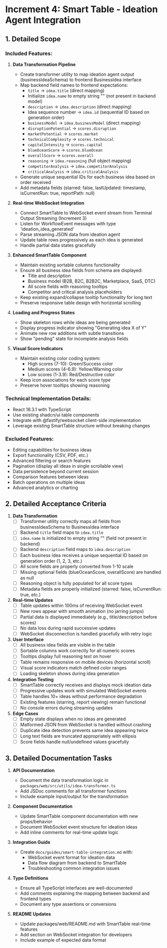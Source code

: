 # Increment 4: Smart Table - Ideation Agent Integration

## 1. Detailed Scope

### Included Features:

1. **Data Transformation Pipeline**
   - Create transformer utility to map ideation agent output (businessIdeaSchema) to frontend BusinessIdea interface
   - Map backend field names to frontend expectations:
     - `title` → `idea.title` (direct mapping)
     - Initialize `idea.name` to empty string "" (not present in backend model)
     - `description` → `idea.description` (direct mapping)
     - Idea sequence number → `idea.id` (sequential ID based on generation order)
     - `businessModel` → `idea.businessModel` (direct mapping)
     - `disruptionPotential` → `scores.disruption`
     - `marketPotential` → `scores.market`
     - `technicalComplexity` → `scores.technical`
     - `capitalIntensity` → `scores.capital`
     - `blueOceanScore` → `scores.blueOcean`
     - `overallScore` → `scores.overall`
     - `reasoning` → `idea.reasoning` (full object mapping)
     - `competitorAnalysis` → `idea.competitorAnalysis`
     - `criticalAnalysis` → `idea.criticalAnalysis`
   - Generate unique sequential IDs for each business idea based on order received
   - Add metadata fields (starred: false, lastUpdated: timestamp, isCurrentRun: true, reportPath: null)

2. **Real-time WebSocket Integration**
   - Connect SmartTable to WebSocket event stream from Terminal Output Streaming (Increment 3)
   - Listen for WorkflowEvent messages with type 'ideation_idea_generated'
   - Parse streaming JSON data from ideation agent
   - Update table rows progressively as each idea is generated
   - Handle partial data states gracefully

3. **Enhanced SmartTable Component**
   - Maintain existing sortable columns functionality
   - Ensure all business idea fields from schema are displayed:
     - Title and description
     - Business model (B2B, B2C, B2B2C, Marketplace, SaaS, DTC)
     - All score fields with reasoning tooltips
     - Competitor and critical analysis placeholders
   - Keep existing expand/collapse tooltip functionality for long text
   - Preserve responsive table design with horizontal scrolling

4. **Loading and Progress States**
   - Show skeleton rows while ideas are being generated
   - Display progress indicator showing "Generating idea X of Y"
   - Animate new row additions with subtle transitions
   - Show "pending" state for incomplete analysis fields

5. **Visual Score Indicators**
   - Maintain existing color coding system:
     - High scores (7-10): Green/Success color
     - Medium scores (4-6.9): Yellow/Warning color
     - Low scores (1-3.9): Red/Destructive color
   - Keep icon associations for each score type
   - Preserve hover tooltips showing reasoning

### Technical Implementation Details:
- React 18.3.1 with TypeScript
- Use existing shadcn/ui table components
- Integrate with @fastify/websocket client-side implementation
- Leverage existing SmartTable structure without breaking changes

### Excluded Features:
- Editing capabilities for business ideas
- Export functionality (CSV, PDF, etc.)
- Advanced filtering or search features
- Pagination (display all ideas in single scrollable view)
- Data persistence beyond current session
- Comparison features between ideas
- Batch operations on multiple ideas
- Advanced analytics or charting

## 2. Detailed Acceptance Criteria

1. **Data Transformation**
   - [ ] Transformer utility correctly maps all fields from businessIdeaSchema to BusinessIdea interface
   - [ ] Backend `title` field maps to `idea.title`
   - [ ] `idea.name` is initialized to empty string "" (field not present in backend)
   - [ ] Backend `description` field maps to `idea.description`
   - [ ] Each business idea receives a unique sequential ID based on generation order (1, 2, 3, etc.)
   - [ ] All score fields are properly converted from 1-10 scale
   - [ ] Missing optional fields (blueOceanScore, overallScore) are handled as null
   - [ ] Reasoning object is fully populated for all score types
   - [ ] Metadata fields are properly initialized (starred: false, isCurrentRun: true, etc.)

2. **Real-time Updates**
   - [ ] Table updates within 100ms of receiving WebSocket event
   - [ ] New rows appear with smooth animation (no jarring jumps)
   - [ ] Partial data is displayed immediately (e.g., title/description before scores)
   - [ ] No data loss during rapid successive updates
   - [ ] WebSocket disconnection is handled gracefully with retry logic

3. **User Interface**
   - [ ] All business idea fields are visible in the table
   - [ ] Sortable columns work correctly for all numeric scores
   - [ ] Tooltips display full reasoning text on hover
   - [ ] Table remains responsive on mobile devices (horizontal scroll)
   - [ ] Visual score indicators match defined color ranges
   - [ ] Loading skeleton shows during idea generation

4. **Integration Testing**
   - [ ] SmartTable correctly receives and displays mock ideation data
   - [ ] Progressive updates work with simulated WebSocket events
   - [ ] Table handles 10+ ideas without performance degradation
   - [ ] Existing features (starring, report viewing) remain functional
   - [ ] No console errors during streaming updates

5. **Edge Cases**
   - [ ] Empty state displays when no ideas are generated
   - [ ] Malformed JSON from WebSocket is handled without crashing
   - [ ] Duplicate idea detection prevents same idea appearing twice
   - [ ] Long text fields are truncated appropriately with ellipsis
   - [ ] Score fields handle null/undefined values gracefully

## 3. Detailed Documentation Tasks

1. **API Documentation**
   - Document the data transformation logic in `packages/web/src/utils/idea-transformer.ts`
   - Add JSDoc comments for all transformer functions
   - Include example input/output for the transformation

2. **Component Documentation**
   - Update SmartTable component documentation with new props/behavior
   - Document WebSocket event structure for ideation ideas
   - Add inline comments for real-time update logic

3. **Integration Guide**
   - Create `docs/guides/smart-table-integration.md` with:
     - WebSocket event format for ideation data
     - Data flow diagram from backend to SmartTable
     - Troubleshooting common integration issues

4. **Type Definitions**
   - Ensure all TypeScript interfaces are well-documented
   - Add comments explaining the mapping between backend and frontend types
   - Document any type assertions or conversions

5. **README Updates**
   - Update packages/web/README.md with SmartTable real-time features
   - Add section on WebSocket integration for developers
   - Include example of expected data format